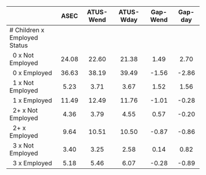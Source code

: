 
|                      |         ASEC |    ATUS-Wend |    ATUS-Wday |     Gap-Wend |      Gap-day |
| -------------------- | :----------: | :----------: | :----------: | :----------: | :----------: |
| # Children x Employed Status |              |              |              |              |              |
| &nbsp;&nbsp;0 x Not Employed |        24.08 |        22.60 |        21.38 |         1.49 |         2.70 |
| &nbsp;&nbsp;0 x Employed |        36.63 |        38.19 |        39.49 |        -1.56 |        -2.86 |
| &nbsp;&nbsp;1 x Not Employed |         5.23 |         3.71 |         3.67 |         1.52 |         1.56 |
| &nbsp;&nbsp;1 x Employed |        11.49 |        12.49 |        11.76 |        -1.01 |        -0.28 |
| &nbsp;&nbsp;2+ x Not Employed |         4.36 |         3.79 |         4.55 |         0.57 |        -0.20 |
| &nbsp;&nbsp;2+ x Employed |         9.64 |        10.51 |        10.50 |        -0.87 |        -0.86 |
| &nbsp;&nbsp;3 x Not Employed |         3.40 |         3.25 |         2.58 |         0.14 |         0.82 |
| &nbsp;&nbsp;3 x Employed |         5.18 |         5.46 |         6.07 |        -0.28 |        -0.89 |

